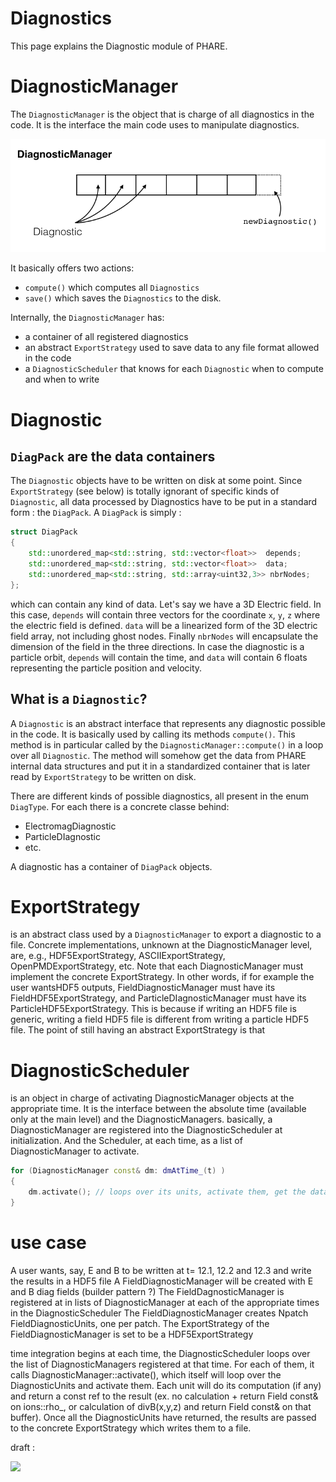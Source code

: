# Diagnostics

This page explains the Diagnostic module of PHARE.


# DiagnosticManager

The ```DiagnosticManager``` is the object that is charge of all diagnostics in the code. It is the interface the main code uses to manipulate diagnostics.

![](diagnosticManager.png)


It basically offers two actions:

* ```compute()``` which computes all ```Diagnostics```
* ```save()``` which saves the ```Diagnostics``` to the disk.


Internally, the ```DiagnosticManager``` has:

* a container of all registered diagnostics
* an abstract ```ExportStrategy``` used to save data to any file format allowed in the code
* a ```DiagnosticScheduler``` that knows for each ```Diagnostic``` when to compute and when to write



# Diagnostic


## ```DiagPack``` are the data containers

The ```Diagnostic``` objects have to be written on disk at some point. Since ```ExportStrategy``` (see below) is totally ignorant of specific kinds of ```Diagnostic```, all data processed by Diagnostics have to be put in a standard form : the ```DiagPack```.
A ```DiagPack``` is simply :


```cpp
struct DiagPack
{
    std::unordered_map<std::string, std::vector<float>>  depends;
    std::unordered_map<std::string, std::vector<float>>  data;
    std::unordered_map<std::string, std::array<uint32,3>> nbrNodes;
};
```

which can contain any kind of data. Let's say we have a 3D Electric field. In this case, ```depends``` will contain three vectors for the coordinate ```x```, ```y```, ```z``` where the electric field is defined. ```data``` will be a linearized form of the 3D electric field array, not including ghost nodes. Finally ```nbrNodes``` will encapsulate the dimension of the field in the three directions. In case the diagnostic is a particle orbit, ```depends``` will contain the time, and ```data``` will contain 6 floats representing the particle position and velocity.





## What is a ```Diagnostic```?
A ```Diagnostic``` is an abstract interface that represents any diagnostic possible in the code. It is basically used by calling its methods ```compute()```. This method is in particular called by the ```DiagnosticManager::compute()``` in a loop over all ```Diagnostic```. The method will somehow get the data from PHARE internal data structures and put it in a standardized container that is later read by ```ExportStrategy``` to be written on disk.

There are different kinds of possible diagnostics, all present in the enum ```DiagType```. For each there is a concrete classe behind:

* ElectromagDiagnostic
* ParticleDIagnostic
* etc.


A diagnostic has a container of ```DiagPack``` objects.





# ExportStrategy

is an abstract class used by a ```DiagnosticManager``` to export a diagnostic to a file. Concrete implementations, unknown at the DiagnosticManager level, are, e.g., HDF5ExportStrategy, ASCIIExportStrategy, OpenPMDExportStrategy, etc. Note that each DiagnosticManager must implement the concrete ExportStrategy. In other words, if for example the user wantsHDF5 outputs, FieldDiagnosticManager must have its FieldHDF5ExportStrategy, and ParticleDIagnosticManager must have its ParticleHDF5ExportStrategy. This is because if writing an HDF5 file is generic, writing a field HDF5 file is different from writing a particle HDF5 file. The point of still having an abstract ExportStrategy is that


# DiagnosticScheduler

is an object in charge of activating DiagnosticManager objects at the appropriate time. It is the interface between the absolute time (available only at the main level) and the DiagnosticManagers. basically, a DiagnosticManager are registered into the DiagnosticScheduler at initialization. And the Scheduler, at each time, as a list of DiagnosticManager to activate.

```cpp
for (DiagnosticManager const& dm: dmAtTime_(t) )
{
    dm.activate(); // loops over its units, activate them, get the data and pass it to its concrete ExportStrategy
}
```


# use case

A user wants, say, E and B to be written at t= 12.1, 12.2 and 12.3 and write the results in a HDF5 file
A FieldDiagnosticManager will be created with E and B diag fields (builder pattern ?)
The FieldDagnosticManager is registered at in lists of DiagnosticManager at each of the appropriate times in the DiagnosticScheduler
The FieldDiagnosticManager creates Npatch FieldDiagnosticUnits, one per patch.
The ExportStrategy of the FieldDiagnosticManager is set to be a HDF5ExportStrategy

time integration begins
at each time, the DiagnosticScheduler loops over the list of DiagnosticManagers registered at that time. For each of them, it calls DiagnosticManager::activate(), which itself will loop over the DiagnosticUnits and activate them. Each unit will do its computation (if any) and return a const ref to the result (ex. no calculation + return Field const&  on ions::rho_, or calculation of divB(x,y,z) and return Field const& on that buffer). Once all the DiagnosticUnits have returned, the results are passed to the concrete ExportStrategy which writes them to a file.





draft :

![](diagmodule.png)
